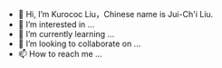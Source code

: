 - 👋 Hi, I’m Kurococ Liu，Chinese name is Jui-Ch'i Liu.
- 👀 I’m interested in ...
- 🌱 I’m currently learning ...
- 💞️ I’m looking to collaborate on ...
- 📫 How to reach me ...

<!---
6isixi/6isixi is a ✨ special ✨ repository because its `README.md` (this file) appears on your GitHub profile.
You can click the Preview link to take a look at your changes.
--->
